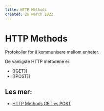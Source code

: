 ```yaml
---
title: HTTP Methods
created: 26 March 2022
---
```

# HTTP Methods
Protokoller for å kommunisere mellom enheter.

De vanligste HTTP metodene er:
- [[GET]]
- [[POST]]

## Les mer:
- [HTTP Methods GET vs POST](https://www.w3schools.com/tags/ref_httpmethods.asp)